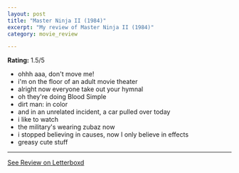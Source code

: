 ```yaml
---
layout: post
title: "Master Ninja II (1984)"
excerpt: "My review of Master Ninja II (1984)"
category: movie_review

---
```


**Rating:** 1.5/5

* ohhh aaa, don't move me!
* i'm on the floor of an adult movie theater
* alright now everyone take out your hymnal
* oh they're doing Blood Simple
* dirt man: in color
* and in an unrelated incident, a car pulled over today
* i like to watch
* the military's wearing zubaz now
* i stopped believing in causes, now I only believe in effects
* greasy cute stuff

<hr>

[See Review on Letterboxd](https://boxd.it/4TNv3v)
